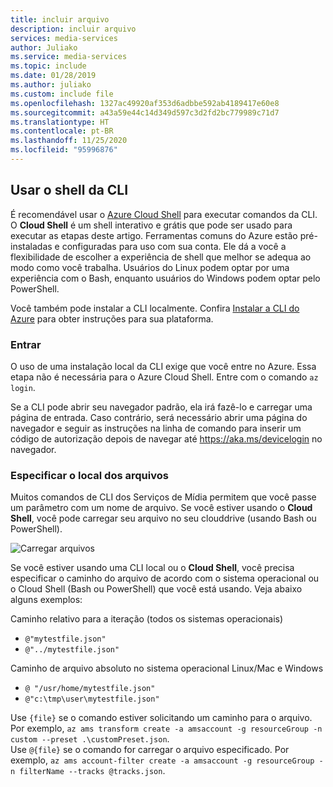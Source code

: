```yaml
---
title: incluir arquivo
description: incluir arquivo
services: media-services
author: Juliako
ms.service: media-services
ms.topic: include
ms.date: 01/28/2019
ms.author: juliako
ms.custom: include file
ms.openlocfilehash: 1327ac49920af353d6adbbe592ab4189417e60e8
ms.sourcegitcommit: a43a59e44c14d349d597c3d2fd2bc779989c71d7
ms.translationtype: HT
ms.contentlocale: pt-BR
ms.lasthandoff: 11/25/2020
ms.locfileid: "95996876"
---
```

## <a name="use-cli-shell"></a>Usar o shell da CLI

É recomendável usar o [Azure Cloud Shell](../articles/cloud-shell/overview.md?view=azure-cli-latest) para executar comandos da CLI. O **Cloud Shell** é um shell interativo e grátis que pode ser usado para executar as etapas deste artigo. Ferramentas comuns do Azure estão pré-instaladas e configuradas para uso com sua conta. Ele dá a você a flexibilidade de escolher a experiência de shell que melhor se adequa ao modo como você trabalha. Usuários do Linux podem optar por uma experiência com o Bash, enquanto usuários do Windows podem optar pelo PowerShell.

Você também pode instalar a CLI localmente. Confira [Instalar a CLI do Azure](/cli/azure/install-azure-cli) para obter instruções para sua plataforma.

### <a name="sign-in"></a>Entrar

O uso de uma instalação local da CLI exige que você entre no Azure. Essa etapa não é necessária para o Azure Cloud Shell. Entre com o comando `az login`.

Se a CLI pode abrir seu navegador padrão, ela irá fazê-lo e carregar uma página de entrada. Caso contrário, será necessário abrir uma página do navegador e seguir as instruções na linha de comando para inserir um código de autorização depois de navegar até https://aka.ms/devicelogin no navegador.

### <a name="specify-location-of-files"></a>Especificar o local dos arquivos

Muitos comandos de CLI dos Serviços de Mídia permitem que você passe um parâmetro com um nome de arquivo. Se você estiver usando o **Cloud Shell**, você pode carregar seu arquivo no seu clouddrive (usando Bash ou PowerShell). 

![Carregar arquivos]

Se você estiver usando uma CLI local ou o **Cloud Shell**, você precisa especificar o caminho do arquivo de acordo com o sistema operacional ou o Cloud Shell (Bash ou PowerShell) que você está usando. Veja abaixo alguns exemplos:

Caminho relativo para a iteração (todos os sistemas operacionais)

* `@"mytestfile.json"`
* `@"../mytestfile.json"`

Caminho de arquivo absoluto no sistema operacional Linux/Mac e Windows

* `@ "/usr/home/mytestfile.json"`
*    `@"c:\tmp\user\mytestfile.json"`

Use `{file}` se o comando estiver solicitando um caminho para o arquivo. Por exemplo, `az ams transform create -a amsaccount -g resourceGroup -n custom --preset .\customPreset.json`. <br/> Use `@{file}` se o comando for carregar o arquivo especificado. Por exemplo, `az ams account-filter create -a amsaccount -g resourceGroup -n filterName --tracks @tracks.json`.

[Carregar arquivos]: ./media/media-services-cli/upload-download-files.png